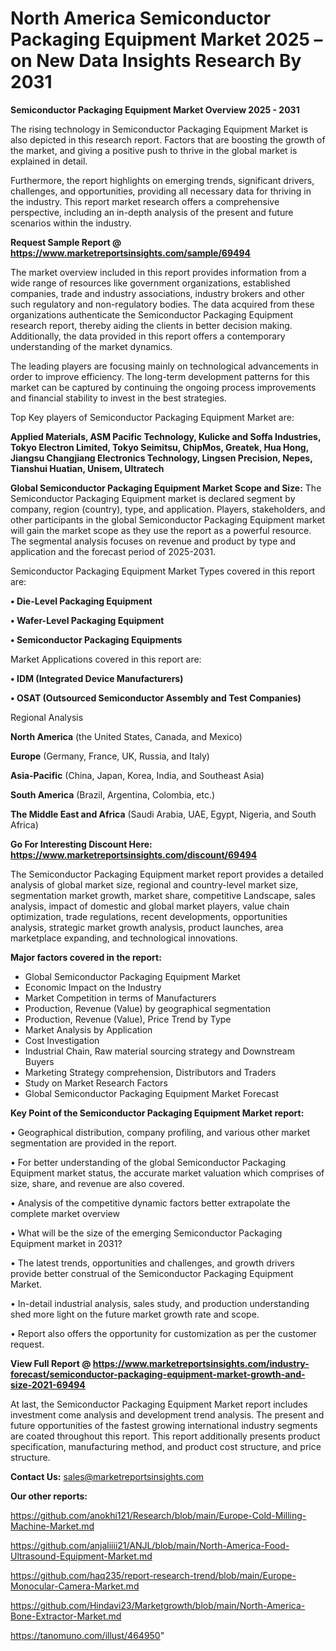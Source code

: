 # North America Semiconductor Packaging Equipment Market 2025 – on New Data Insights Research By 2031

<Strong> Semiconductor Packaging Equipment Market Overview 2025 - 2031</strong>

The rising technology in Semiconductor Packaging Equipment Market is also depicted in this research report. Factors that are boosting the growth of the market, and giving a positive push to thrive in the global market is explained in detail.

Furthermore, the report highlights on emerging trends, significant drivers, challenges, and opportunities, providing all necessary data for thriving in the industry. This report market research offers a comprehensive perspective, including an in-depth analysis of the present and future scenarios within the industry.

<strong>Request Sample Report @ <a href=https://www.marketreportsinsights.com/sample/69494>https://www.marketreportsinsights.com/sample/69494</a></strong>

The market overview included in this report provides information from a wide range of resources like government organizations, established companies, trade and industry associations, industry brokers and other such regulatory and non-regulatory bodies. The data acquired from these organizations authenticate the Semiconductor Packaging Equipment research report, thereby aiding the clients in better decision making. Additionally, the data provided in this report offers a contemporary understanding of the market dynamics.

The leading players are focusing mainly on technological advancements in order to improve efficiency. The long-term development patterns for this market can be captured by continuing the ongoing process improvements and financial stability to invest in the best strategies.

Top Key players of Semiconductor Packaging Equipment Market are:

<strong>Applied Materials, ASM Pacific Technology, Kulicke and Soffa Industries, Tokyo Electron Limited, Tokyo Seimitsu, ChipMos, Greatek, Hua Hong, Jiangsu Changjiang Electronics Technology, Lingsen Precision, Nepes, Tianshui Huatian, Unisem, Ultratech</strong>

<strong><b>Global Semiconductor Packaging Equipment Market Scope and Size:</b></strong>
The Semiconductor Packaging Equipment market is declared segment by company, region (country), type, and application. Players, stakeholders, and other participants in the global Semiconductor Packaging Equipment market will gain the market scope as they use the report as a powerful resource. The segmental analysis focuses on revenue and product by type and application and the forecast period of 2025-2031.

Semiconductor Packaging Equipment Market Types covered in this report are:

<strong>• Die-Level Packaging Equipment

• Wafer-Level Packaging Equipment

• Semiconductor Packaging Equipments</strong>

Market Applications covered in this report are:

<strong>• IDM (Integrated Device Manufacturers)

• OSAT (Outsourced Semiconductor Assembly and Test Companies)</strong> 

Regional Analysis

<strong>North America</strong> (the United States, Canada, and Mexico)

<strong>Europe</strong> (Germany, France, UK, Russia, and Italy)

<strong>Asia-Pacific</strong> (China, Japan, Korea, India, and Southeast Asia)

<strong>South America</strong> (Brazil, Argentina, Colombia, etc.)

<strong>The Middle East and Africa</strong> (Saudi Arabia, UAE, Egypt, Nigeria, and South Africa)

<strong>Go For Interesting Discount Here: <a href=https://www.marketreportsinsights.com/discount/69494>https://www.marketreportsinsights.com/discount/69494</a></strong>

The Semiconductor Packaging Equipment market report provides a detailed analysis of global market size, regional and country-level market size, segmentation market growth, market share, competitive Landscape, sales analysis, impact of domestic and global market players, value chain optimization, trade regulations, recent developments, opportunities analysis, strategic market growth analysis, product launches, area marketplace expanding, and technological innovations.

<strong><b>Major factors covered in the report:</b></strong>
<ul>
  <li>Global Semiconductor Packaging Equipment Market </li>
  <li>Economic Impact on the Industry</li>
  <li>Market Competition in terms of Manufacturers</li>
  <li>Production, Revenue (Value) by geographical segmentation</li>
  <li>Production, Revenue (Value), Price Trend by Type</li>
  <li>Market Analysis by Application</li>
  <li>Cost Investigation</li>
  <li>Industrial Chain, Raw material sourcing strategy and Downstream Buyers</li>
  <li>Marketing Strategy comprehension, Distributors and Traders</li>
  <li>Study on Market Research Factors</li>
  <li>Global Semiconductor Packaging Equipment Market Forecast</li>
</ul>

<strong><b>Key Point of the Semiconductor Packaging Equipment Market report:</b></strong>

• Geographical distribution, company profiling, and various other market segmentation are provided in the report.

• For better understanding of the global Semiconductor Packaging Equipment market status, the accurate market valuation which comprises of size, share, and revenue are also covered.

• Analysis of the competitive dynamic factors better extrapolate the complete market overview

• What will be the size of the emerging Semiconductor Packaging Equipment market in 2031?

• The latest trends, opportunities and challenges, and growth drivers provide better construal of the Semiconductor Packaging Equipment Market.

• In-detail industrial analysis, sales study, and production understanding shed more light on the future market growth rate and scope.

• Report also offers the opportunity for customization as per the customer request.

<strong><b>View Full Report @ <a href=https://www.marketreportsinsights.com/industry-forecast/semiconductor-packaging-equipment-market-growth-and-size-2021-69494>https://www.marketreportsinsights.com/industry-forecast/semiconductor-packaging-equipment-market-growth-and-size-2021-69494</a></b></strong>


At last, the Semiconductor Packaging Equipment Market report includes investment come analysis and development trend analysis. The present and future opportunities of the fastest growing international industry segments are coated throughout this report. This report additionally presents product specification, manufacturing method, and product cost structure, and price structure.

<strong>Contact Us:</strong>
sales@marketreportsinsights.com

<strong>Our other reports:</strong>

<a href=https://github.com/anokhi121/Research/blob/main/Europe-Cold-Milling-Machine-Market.md>https://github.com/anokhi121/Research/blob/main/Europe-Cold-Milling-Machine-Market.md</a>

<a href=https://github.com/anjaliiii21/ANJL/blob/main/North-America-Food-Ultrasound-Equipment-Market.md>https://github.com/anjaliiii21/ANJL/blob/main/North-America-Food-Ultrasound-Equipment-Market.md</a>

<a href=https://github.com/haq235/report-research-trend/blob/main/Europe-Monocular-Camera-Market.md>https://github.com/haq235/report-research-trend/blob/main/Europe-Monocular-Camera-Market.md</a>

<a href=https://github.com/Hindavi23/Marketgrowth/blob/main/North-America-Bone-Extractor-Market.md>https://github.com/Hindavi23/Marketgrowth/blob/main/North-America-Bone-Extractor-Market.md</a>

<a href=https://tanomuno.com/illust/464950>https://tanomuno.com/illust/464950</a>"
